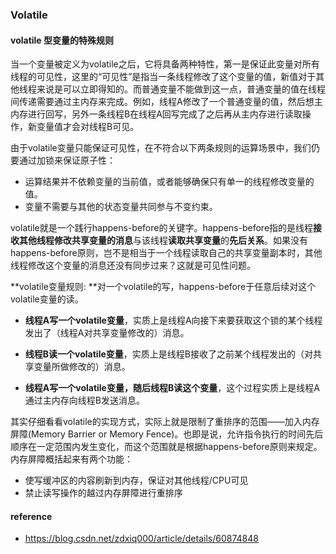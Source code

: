 ### Volatile


#### volatile 型变量的特殊规则

当一个变量被定义为volatile之后，它将具备两种特性，第一是保证此变量对所有线程的可见性，这里的“可见性”是指当一条线程修改了这个变量的值，新值对于其他线程来说是可以立即得知的。而普通变量不能做到这一点，普通变量的值在线程间传递需要通过主内存来完成。例如，线程A修改了一个普通变量的值，然后想主内存进行回写，另外一条线程B在线程A回写完成了之后再从主内存进行读取操作，新变量值才会对线程B可见。

由于volatile变量只能保证可见性，在不符合以下两条规则的运算场景中，我们仍要通过加锁来保证原子性：
* 运算结果并不依赖变量的当前值，或者能够确保只有单一的线程修改变量的值。
* 变量不需要与其他的状态变量共同参与不变约束。

volatile就是一个践行happens-before的关键字。happens-before指的是线程**接收其他线程修改共享变量的消息**与该线程**读取共享变量**的**先后关系**。如果没有happens-before原则，岂不是相当于一个线程读取自己的共享变量副本时，其他线程修改这个变量的消息还没有同步过来？这就是可见性问题。

**volatile变量规则: **对一个volatile的写，happens-before于任意后续对这个volatile变量的读。

* **线程A写一个volatile变量**，实质上是线程A向接下来要获取这个锁的某个线程发出了（线程A对共享变量修改的）消息。

* **线程B读一个volatile变量**，实质上是线程B接收了之前某个线程发出的（对共享变量所做修改的）消息。

* **线程A写一个volatile变量，随后线程B读这个变量**，这个过程实质上是线程A通过主内存向线程B发送消息。

其实仔细看看volatile的实现方式，实际上就是限制了重排序的范围——加入内存屏障\(Memory Barrier or Memory Fence\)。也即是说，允许指令执行的时间先后顺序在一定范围内发生变化，而这个范围就是根据happens-before原则来规定。内存屏障概括起来有两个功能：

* 使写缓冲区的内容刷新到内存，保证对其他线程/CPU可见
* 禁止读写操作的越过内存屏障进行重排序


#### reference 

* https://blog.csdn.net/zdxiq000/article/details/60874848 



